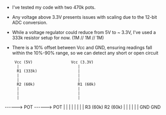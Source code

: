 
* I've tested my code with two 470k pots.
* Any voltage above 3.3V presents issues with scaling due to the 12-bit ADC conversion.
* While a voltage regulator could reduce from 5V to ~ 3.3V, I've used a 333k resistor setup for now. (1M // 1M // 1M)
* There is a 10% offset between Vcc and GND, ensuring readings fall within the 10%-90% range, so we can detect any short or open circuit




       Vcc (5V)                 Vcc (3.3V)
        |                          |
        R1 (333k)                  |
        |                          |
        |                          |
        R2 (60k)                   R1 (60k)
        |                          |
        |                          |
        |                          |
------> POT                ------> POT
        |                          |
        |                          |
        |                          |
        |                          |
        R3 (60k)                   R2 (60k)
        |                          |
        |                          |
        |                          |
       GND                        GND


